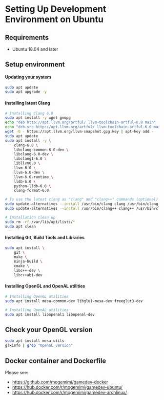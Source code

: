 # Setting Up Development Environment on Ubuntu

## Requirements

* Ubuntu 18.04 and later

## Setup environment

#### Updating your system

```sh
sudo apt update
sudo apt upgrade -y
```

#### Installing latest Clang

```sh
# Installing Clang 6.0
sudo apt install -y wget gnupg
echo "deb http://apt.llvm.org/artful/ llvm-toolchain-artful-6.0 main" | tee /etc/apt/sources.list.d/llvm.list
echo "deb-src http://apt.llvm.org/artful/ llvm-toolchain-artful-6.0 main" | tee -a /etc/apt/sources.list.d/llvm.list
wget -O - https://apt.llvm.org/llvm-snapshot.gpg.key | apt-key add -
sudo apt update
sudo apt install -y \
    clang-6.0 \
    libclang-common-6.0-dev \
    libclang-6.0-dev \
    libclang1-6.0 \
    libllvm6.0 \
    llvm-6.0 \
    llvm-6.0-dev \
    llvm-6.0-runtime \
    lldb-6.0 \
    python-lldb-6.0 \
    clang-format-6.0

# To use the latest clang as "clang" and "clang++" commands (optional)
sudo update-alternatives --install /usr/bin/clang clang /usr/bin/clang-6.0 10
sudo update-alternatives --install /usr/bin/clang++ clang++ /usr/bin/clang++-6.0 10

# Installation clean up
sudo rm -rf /var/lib/apt/lists/*
sudo apt clean
```

#### Installing Git, Build Tools and Libraries

```sh
sudo apt install \
    git \
    make \
    ninja-build \
    cmake \
    libc++-dev \
    libc++abi-dev
```

#### Installing OpenGL and OpenAL utilities

```sh
# Installing OpenGL utilities
sudo apt install mesa-common-dev libglu1-mesa-dev freeglut3-dev

# Installing OpenAL utilities
sudo apt install libopenal1 libopenal-dev
```

## Check your OpenGL version

```sh
sudo apt install mesa-utils
glxinfo | grep "OpenGL version"
```

## Docker container and Dockerfile

Please see:

* <https://github.com/mogemimi/gamedev-docker>
* <https://hub.docker.com/r/mogemimi/gamedev-ubuntu/>
* <https://hub.docker.com/r/mogemimi/gamedev-archlinux/>
